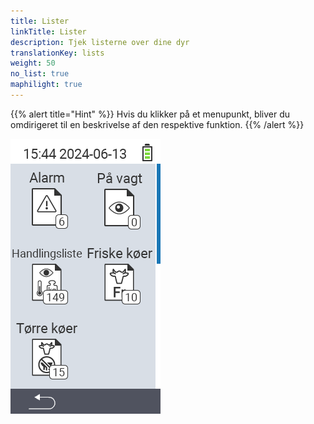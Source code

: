 ```yaml
---
title: Lister
linkTitle: Lister
description: Tjek listerne over dine dyr
translationKey: lists
weight: 50
no_list: true
maphilight: true
---
```

{{% alert title="Hint" %}}
Hvis du klikker på et menupunkt, bliver du omdirigeret til en beskrivelse af den respektive funktion.
{{% /alert %}}

<img src="images/lists.png" alt="VitalControl Ny på gården" title="Ny på gården" usemap="#workmap" class="maphilight" />

<map name="workmap">
  <area shape="rect" coords="3,40,116,160" alt="Alarm liste" title="Tjek din alarm liste&#10;Museklik: åbn dokumentation" href="/da/docs/lists/alarm/">
  <area shape="rect" coords="3,160,116,280" alt="Handlingsliste" title="Tjek din handlingsliste&#10;Museklik: åbn dokumentation" href="/da/docs/lists/actions/">
  <area shape="rect" coords="3,280,116,399" alt="Tørre køer liste" title="Tjek din liste over tørre køer&#10;Museklik: åbn dokumentation" href="/da/docs/lists/dry-cows/">

  <area shape="rect" coords="116,40,230,160" alt="På overvågningsliste" title="Tjek din overvågningsliste&#10;Museklik: åbn dokumentation" href="/da/docs/lists/on-watch/">
  <area shape="rect" coords="116,160,230,280" alt="Friske køer" title="Tjek din liste over friske køer&#10;Museklik: åbn dokumentation" href="/da/docs/lists/fresh-cows/">

  <area shape="rect" coords="2,401,115,438" alt="Tilbage" title="Gå et niveau tilbage" href="/da/docs/menu/mainmenu/">
</map>
